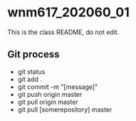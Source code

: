 # wnm617_202060_01

This is the class README, do not edit.


## Git process

- git status
- git add .
- git commit -m "[message]"
- git push origin master
- git pull origin master
- git pull [somerepository] master
